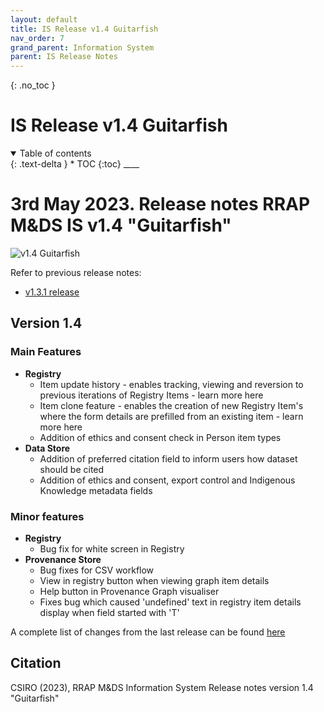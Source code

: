 ```yaml
---
layout: default
title: IS Release v1.4 Guitarfish
nav_order: 7
grand_parent: Information System
parent: IS Release Notes
---
```


{: .no_toc }

# IS Release v1.4 Guitarfish

<details  open markdown="block">
  <summary>
    Table of contents
  </summary>
{: .text-delta }
* TOC
{:toc}
____
</details>

# 3rd May 2023. Release notes RRAP M&DS IS v1.4 "Guitarfish"

![v1.4 Guitarfish](https://seasave.org/wp-content/uploads/2022/11/guitarshark_jtresfon.jpeg)

Refer to previous release notes:

-   [v1.3.1 release](https://gbrrestoration.github.io/rrap-mds-knowledge-hub/information-system/release-notes/v1-3-1.html)

## Version 1.4

### Main Features

-   **Registry**
    -   Item update history - enables tracking, viewing and reversion to previous iterations of Registry Items - learn more here
    -   Item clone feature - enables the creation of new Registry Item's where the form details are prefilled from an existing item - learn more here
    -   Addition of ethics and consent check in Person item types
-   **Data Store**
    -   Addition of preferred citation field to inform users how dataset should be cited
    -   Addition of ethics and consent, export control and Indigenous Knowledge metadata fields

### Minor features

-   **Registry**
    -   Bug fix for white screen in Registry
-   **Provenance Store**
    -   Bug fixes for CSV workflow
    -   View in registry button when viewing graph item details
    -   Help button in Provenance Graph visualiser
    -   Fixes bug which caused 'undefined' text in registry item details display when field started with 'T'

A complete list of changes from the last release can be found [here](https://github.com/gbrrestoration/rrap-is-proto/compare/v1.3.1...v1.4.0)

## Citation

CSIRO (2023), RRAP M&DS Information System Release notes version 1.4 "Guitarfish"
